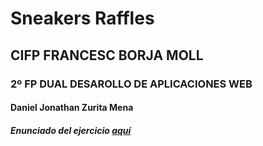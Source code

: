 # Sneakers Raffles
## CIFP FRANCESC BORJA MOLL
### 2º FP DUAL DESAROLLO DE APLICACIONES WEB
#### Daniel Jonathan Zurita Mena
##### Enunciado del ejercicio [aquí](https://github.com/classicoman2/Pd2.2_2021)